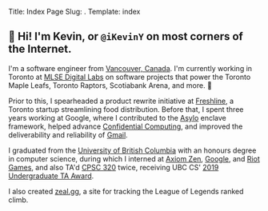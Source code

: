 Title: Index Page
Slug: .
Template: index

## 👋 Hi! I'm Kevin, or `@iKevinY` on most corners of the Internet.

I'm a software engineer from [Vancouver, Canada](https://en.wikipedia.org/wiki/Vancouver). I'm currently working in Toronto at [MLSE Digital Labs](https://www.mlsedigital.com/) on software projects that power the Toronto Maple Leafs, Toronto Raptors, Scotiabank Arena, and more. 🍁

Prior to this, I spearheaded a product rewrite initiative at [Freshline](https://freshline.io), a Toronto startup streamlining food distribution. Before that, I spent three years working at Google, where I contributed to the [Asylo](https://asylo.dev) enclave framework, helped advance [Confidential Computing](https://cloud.google.com/confidential-computing), and improved the deliverability and reliability of [Gmail](https://en.wikipedia.org/wiki/Gmail).

I graduated from the [University of British Columbia](https://www.ubc.ca/) with an honours degree in computer science, during which I interned at [Axiom Zen](https://www.axiomzen.com/), [Google](https://www.google.com/), and [Riot Games](https://www.riotgames.com/), and also TA'd [CPSC 320](https://courses.students.ubc.ca/cs/courseschedule?pname=subjarea&tname=subj-course&dept=CPSC&course=320) twice, receiving UBC CS' [2019 Undergraduate TA Award](https://www.cs.ubc.ca/award/2020/06/undergraduate-ta-awards-2019).

I also created [zeal.gg](https://zeal.gg/), a site for tracking the League of Legends ranked climb.
